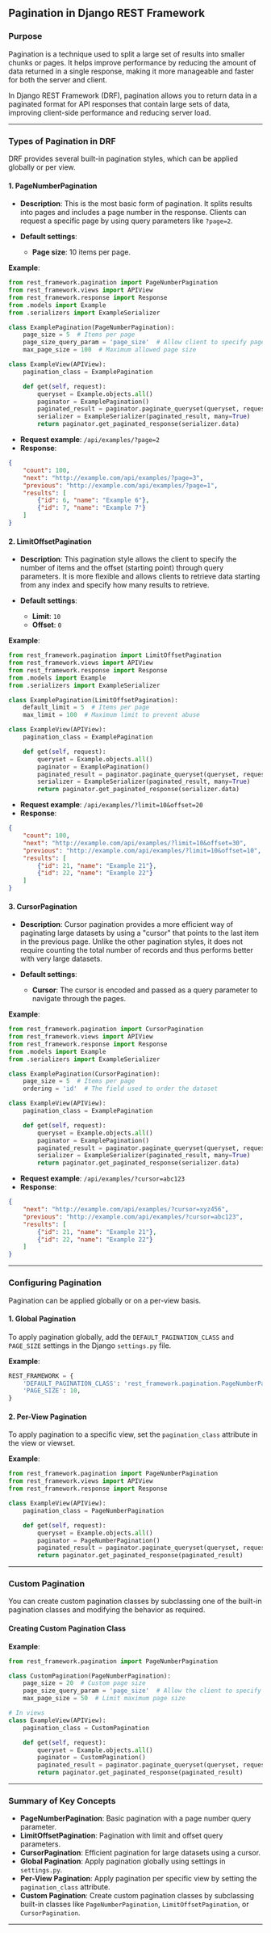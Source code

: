 ## Pagination in Django REST Framework

### Purpose

Pagination is a technique used to split a large set of results into smaller chunks or pages. It helps improve performance by reducing the amount of data returned in a single response, making it more manageable and faster for both the server and client.

In Django REST Framework (DRF), pagination allows you to return data in a paginated format for API responses that contain large sets of data, improving client-side performance and reducing server load.

---

### Types of Pagination in DRF

DRF provides several built-in pagination styles, which can be applied globally or per view.

#### 1. **PageNumberPagination**

* **Description**: This is the most basic form of pagination. It splits results into pages and includes a page number in the response. Clients can request a specific page by using query parameters like `?page=2`.
* **Default settings**:

  * **Page size**: 10 items per page.

**Example**:

```python
from rest_framework.pagination import PageNumberPagination
from rest_framework.views import APIView
from rest_framework.response import Response
from .models import Example
from .serializers import ExampleSerializer

class ExamplePagination(PageNumberPagination):
    page_size = 5  # Items per page
    page_size_query_param = 'page_size'  # Allow client to specify page size
    max_page_size = 100  # Maximum allowed page size

class ExampleView(APIView):
    pagination_class = ExamplePagination

    def get(self, request):
        queryset = Example.objects.all()
        paginator = ExamplePagination()
        paginated_result = paginator.paginate_queryset(queryset, request)
        serializer = ExampleSerializer(paginated_result, many=True)
        return paginator.get_paginated_response(serializer.data)
```

* **Request example**: `/api/examples/?page=2`
* **Response**:

```json
{
    "count": 100,
    "next": "http://example.com/api/examples/?page=3",
    "previous": "http://example.com/api/examples/?page=1",
    "results": [
        {"id": 6, "name": "Example 6"},
        {"id": 7, "name": "Example 7"}
    ]
}
```

#### 2. **LimitOffsetPagination**

* **Description**: This pagination style allows the client to specify the number of items and the offset (starting point) through query parameters. It is more flexible and allows clients to retrieve data starting from any index and specify how many results to retrieve.
* **Default settings**:

  * **Limit**: `10`
  * **Offset**: `0`

**Example**:

```python
from rest_framework.pagination import LimitOffsetPagination
from rest_framework.views import APIView
from rest_framework.response import Response
from .models import Example
from .serializers import ExampleSerializer

class ExamplePagination(LimitOffsetPagination):
    default_limit = 5  # Items per page
    max_limit = 100  # Maximum limit to prevent abuse

class ExampleView(APIView):
    pagination_class = ExamplePagination

    def get(self, request):
        queryset = Example.objects.all()
        paginator = ExamplePagination()
        paginated_result = paginator.paginate_queryset(queryset, request)
        serializer = ExampleSerializer(paginated_result, many=True)
        return paginator.get_paginated_response(serializer.data)
```

* **Request example**: `/api/examples/?limit=10&offset=20`
* **Response**:

```json
{
    "count": 100,
    "next": "http://example.com/api/examples/?limit=10&offset=30",
    "previous": "http://example.com/api/examples/?limit=10&offset=10",
    "results": [
        {"id": 21, "name": "Example 21"},
        {"id": 22, "name": "Example 22"}
    ]
}
```

#### 3. **CursorPagination**

* **Description**: Cursor pagination provides a more efficient way of paginating large datasets by using a "cursor" that points to the last item in the previous page. Unlike the other pagination styles, it does not require counting the total number of records and thus performs better with very large datasets.
* **Default settings**:

  * **Cursor**: The cursor is encoded and passed as a query parameter to navigate through the pages.

**Example**:

```python
from rest_framework.pagination import CursorPagination
from rest_framework.views import APIView
from rest_framework.response import Response
from .models import Example
from .serializers import ExampleSerializer

class ExamplePagination(CursorPagination):
    page_size = 5  # Items per page
    ordering = 'id'  # The field used to order the dataset

class ExampleView(APIView):
    pagination_class = ExamplePagination

    def get(self, request):
        queryset = Example.objects.all()
        paginator = ExamplePagination()
        paginated_result = paginator.paginate_queryset(queryset, request)
        serializer = ExampleSerializer(paginated_result, many=True)
        return paginator.get_paginated_response(serializer.data)
```

* **Request example**: `/api/examples/?cursor=abc123`
* **Response**:

```json
{
    "next": "http://example.com/api/examples/?cursor=xyz456",
    "previous": "http://example.com/api/examples/?cursor=abc123",
    "results": [
        {"id": 21, "name": "Example 21"},
        {"id": 22, "name": "Example 22"}
    ]
}
```

---

### Configuring Pagination

Pagination can be applied globally or on a per-view basis.

#### 1. **Global Pagination**

To apply pagination globally, add the `DEFAULT_PAGINATION_CLASS` and `PAGE_SIZE` settings in the Django `settings.py` file.

**Example**:

```python
REST_FRAMEWORK = {
    'DEFAULT_PAGINATION_CLASS': 'rest_framework.pagination.PageNumberPagination',
    'PAGE_SIZE': 10,
}
```

#### 2. **Per-View Pagination**

To apply pagination to a specific view, set the `pagination_class` attribute in the view or viewset.

**Example**:

```python
from rest_framework.pagination import PageNumberPagination
from rest_framework.views import APIView
from rest_framework.response import Response

class ExampleView(APIView):
    pagination_class = PageNumberPagination

    def get(self, request):
        queryset = Example.objects.all()
        paginator = PageNumberPagination()
        paginated_result = paginator.paginate_queryset(queryset, request)
        return paginator.get_paginated_response(paginated_result)
```

---

### Custom Pagination

You can create custom pagination classes by subclassing one of the built-in pagination classes and modifying the behavior as required.

#### **Creating Custom Pagination Class**

**Example**:

```python
from rest_framework.pagination import PageNumberPagination

class CustomPagination(PageNumberPagination):
    page_size = 20  # Custom page size
    page_size_query_param = 'page_size'  # Allow the client to specify a custom page size
    max_page_size = 50  # Limit maximum page size

# In views
class ExampleView(APIView):
    pagination_class = CustomPagination

    def get(self, request):
        queryset = Example.objects.all()
        paginator = CustomPagination()
        paginated_result = paginator.paginate_queryset(queryset, request)
        return paginator.get_paginated_response(paginated_result)
```

---

### Summary of Key Concepts

* **PageNumberPagination**: Basic pagination with a page number query parameter.
* **LimitOffsetPagination**: Pagination with limit and offset query parameters.
* **CursorPagination**: Efficient pagination for large datasets using a cursor.
* **Global Pagination**: Apply pagination globally using settings in `settings.py`.
* **Per-View Pagination**: Apply pagination per specific view by setting the `pagination_class` attribute.
* **Custom Pagination**: Create custom pagination classes by subclassing built-in classes like `PageNumberPagination`, `LimitOffsetPagination`, or `CursorPagination`.

---
